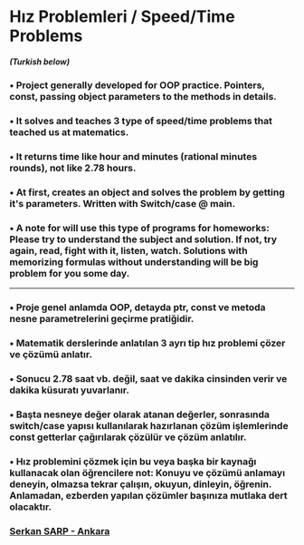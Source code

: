 # Hız Problemleri / Speed/Time Problems
##### (Turkish below)
### • Project generally developed for OOP practice. Pointers, const, passing object parameters to the methods in details.
### • It solves and teaches 3 type of speed/time problems that teached us at matematics.
### • It returns time like hour and minutes (rational minutes rounds), not like 2.78 hours.
### • At first, creates an object and solves the problem by getting it's parameters. Written with Switch/case @ main.
### • A note for will use this type of programs for homeworks: Please try to understand the subject and solution. If not, try again, read, fight with it, listen, watch. Solutions with memorizing formulas without understanding will be big problem for you some day.
---
### • Proje genel anlamda OOP, detayda ptr, const ve metoda nesne parametrelerini geçirme pratiğidir.
### • Matematik derslerinde anlatılan 3 ayrı tip hız problemi çözer ve çözümü anlatır.
### • Sonucu 2.78 saat vb. değil, saat ve dakika cinsinden verir ve dakika küsuratı yuvarlanır.
### • Başta nesneye değer olarak atanan değerler, sonrasında switch/case yapısı kullanılarak hazırlanan çözüm işlemlerinde const getterlar çağırılarak çözülür ve çözüm anlatılır.
### • Hız problemini çözmek için bu veya başka bir kaynağı kullanacak olan öğrencilere not: Konuyu ve çözümü anlamayı deneyin, olmazsa tekrar çalışın, okuyun, dinleyin, öğrenin.	Anlamadan, ezberden yapılan çözümler başınıza mutlaka dert olacaktır.
### <ins>Serkan SARP - Ankara</ins>
